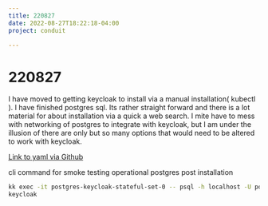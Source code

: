 ```yaml
---
title: 220827
date: 2022-08-27T18:22:18-04:00
project: conduit

---
```


# 220827


I have moved to getting keycloak to install via a manual installation( kubectl ). I have finished postgres sql. Its rather straight forward and there is a lot material for about installation via a quick a web search. I mite have to mess with networking of postgres to integrate with keycloak, but I am under the illusion of there are only but so many options that would need to be altered to work with keycloak. 

[Link to yaml via Github](https://github.com/Ed-Mar/appalachian-bastion/tree/keycloak/keycloak/kubectl/postgres) 
 
cli command for smoke testing operational postgres post installation 
```bash
kk exec -it postgres-keycloak-stateful-set-0 -- psql -h localhost -U postgres-base-user --password -p 5432  
keycloak
```